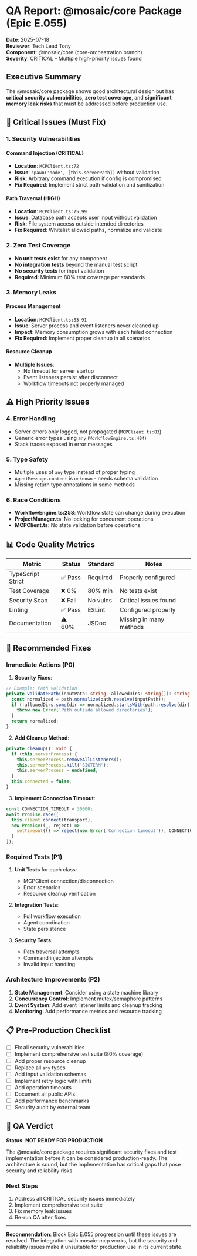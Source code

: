 # QA Report: @mosaic/core Package (Epic E.055)

**Date**: 2025-07-18  
**Reviewer**: Tech Lead Tony  
**Component**: @mosaic/core (core-orchestration branch)  
**Severity**: CRITICAL - Multiple high-priority issues found

## Executive Summary

The @mosaic/core package shows good architectural design but has **critical security vulnerabilities**, **zero test coverage**, and **significant memory leak risks** that must be addressed before production use.

## 🚨 Critical Issues (Must Fix)

### 1. **Security Vulnerabilities**

#### Command Injection (CRITICAL)
- **Location**: `MCPClient.ts:72`
- **Issue**: `spawn('node', [this.serverPath])` without validation
- **Risk**: Arbitrary command execution if config is compromised
- **Fix Required**: Implement strict path validation and sanitization

#### Path Traversal (HIGH)
- **Location**: `MCPClient.ts:75,99`
- **Issue**: Database path accepts user input without validation
- **Risk**: File system access outside intended directories
- **Fix Required**: Whitelist allowed paths, normalize and validate

### 2. **Zero Test Coverage** 

- **No unit tests exist** for any component
- **No integration tests** beyond the manual test script
- **No security tests** for input validation
- **Required**: Minimum 80% test coverage per standards

### 3. **Memory Leaks**

#### Process Management
- **Location**: `MCPClient.ts:83-91`
- **Issue**: Server process and event listeners never cleaned up
- **Impact**: Memory consumption grows with each failed connection
- **Fix Required**: Implement proper cleanup in all scenarios

#### Resource Cleanup
- **Multiple Issues**:
  - No timeout for server startup
  - Event listeners persist after disconnect
  - Workflow timeouts not properly managed

## ⚠️ High Priority Issues

### 4. **Error Handling**
- Server errors only logged, not propagated (`MCPClient.ts:83`)
- Generic error types using `any` (`WorkflowEngine.ts:404`)
- Stack traces exposed in error messages

### 5. **Type Safety**
- Multiple uses of `any` type instead of proper typing
- `AgentMessage.content` is `unknown` - needs schema validation
- Missing return type annotations in some methods

### 6. **Race Conditions**
- **WorkflowEngine.ts:258**: Workflow state can change during execution
- **ProjectManager.ts**: No locking for concurrent operations
- **MCPClient.ts**: No state validation before operations

## 📊 Code Quality Metrics

| Metric | Status | Standard | Notes |
|--------|--------|----------|-------|
| TypeScript Strict | ✅ Pass | Required | Properly configured |
| Test Coverage | ❌ 0% | 80% min | No tests exist |
| Security Scan | ❌ Fail | No vulns | Critical issues found |
| Linting | ✅ Pass | ESLint | Configured properly |
| Documentation | ⚠️ 60% | JSDoc | Missing in many methods |

## 🔧 Recommended Fixes

### Immediate Actions (P0)

1. **Security Fixes**:
```typescript
// Example: Path validation
private validatePath(inputPath: string, allowedDirs: string[]): string {
  const normalized = path.normalize(path.resolve(inputPath));
  if (!allowedDirs.some(dir => normalized.startsWith(path.resolve(dir)))) {
    throw new Error('Path outside allowed directories');
  }
  return normalized;
}
```

2. **Add Cleanup Method**:
```typescript
private cleanup(): void {
  if (this.serverProcess) {
    this.serverProcess.removeAllListeners();
    this.serverProcess.kill('SIGTERM');
    this.serverProcess = undefined;
  }
  this.connected = false;
}
```

3. **Implement Connection Timeout**:
```typescript
const CONNECTION_TIMEOUT = 30000;
await Promise.race([
  this.client.connect(transport),
  new Promise((_, reject) => 
    setTimeout(() => reject(new Error('Connection timeout')), CONNECTION_TIMEOUT)
  )
]);
```

### Required Tests (P1)

1. **Unit Tests** for each class:
   - MCPClient connection/disconnection
   - Error scenarios
   - Resource cleanup verification

2. **Integration Tests**:
   - Full workflow execution
   - Agent coordination
   - State persistence

3. **Security Tests**:
   - Path traversal attempts
   - Command injection attempts
   - Invalid input handling

### Architecture Improvements (P2)

1. **State Management**: Consider using a state machine library
2. **Concurrency Control**: Implement mutex/semaphore patterns
3. **Event System**: Add event listener limits and cleanup tracking
4. **Monitoring**: Add performance metrics and resource tracking

## 📋 Pre-Production Checklist

- [ ] Fix all security vulnerabilities
- [ ] Implement comprehensive test suite (80% coverage)
- [ ] Add proper resource cleanup
- [ ] Replace all `any` types
- [ ] Add input validation schemas
- [ ] Implement retry logic with limits
- [ ] Add operation timeouts
- [ ] Document all public APIs
- [ ] Add performance benchmarks
- [ ] Security audit by external team

## 🚦 QA Verdict

**Status**: **NOT READY FOR PRODUCTION**

The @mosaic/core package requires significant security fixes and test implementation before it can be considered production-ready. The architecture is sound, but the implementation has critical gaps that pose security and reliability risks.

### Next Steps
1. Address all CRITICAL security issues immediately
2. Implement comprehensive test suite
3. Fix memory leak issues
4. Re-run QA after fixes

---

**Recommendation**: Block Epic E.055 progression until these issues are resolved. The integration with mosaic-mcp works, but the security and reliability issues make it unsuitable for production use in its current state.